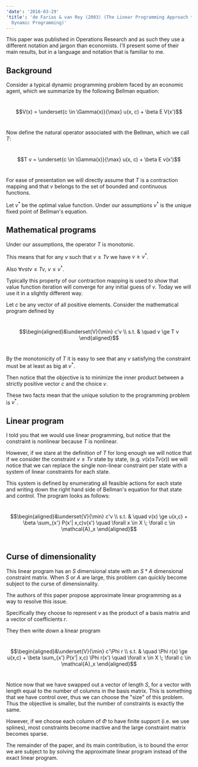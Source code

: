 ```yaml
---
'date': '2016-03-29'
'title': 'de Farias & van Roy (2003) (The Linear Programming Approach to Approximate
  Dynamic Programming)'
---
```


<p>This paper was published in Operations Research and as such they use a different notation and jargon than economists. I'll present some of their main results, but in a language and notation that is familiar to me.</p>
<h2 id="background">Background</h2>
<p>Consider a typical dynamic programming problem faced by an economic agent, which we summarize by the following Bellman equation:</p>
<p><br /><span class="math display">$$V(x) = \underset{c \in \Gamma(x)}{\max} u(x, c) + \beta E V(x')$$</span><br /></p>
<p>Now define the natural operator associated with the Bellman, which we call <span class="math inline"><em>T</em></span>:</p>
<p><br /><span class="math display">$$T v = \underset{c \in \Gamma(x)}{\max} u(x, c) + \beta E v(x')$$</span><br /></p>
<p>For ease of presentation we will directly assume that <span class="math inline"><em>T</em></span> is a contraction mapping and that <span class="math inline"><em>v</em></span> belongs to the set of bounded and continuous functions.</p>
<p>Let <span class="math inline"><em>v</em><sup>*</sup></span> be the optimal value function. Under our assumptions <span class="math inline"><em>v</em><sup>*</sup></span> is the unique fixed point of Bellman's equation.</p>
<h2 id="mathematical-programs">Mathematical programs</h2>
<p>Under our assumptions, the operator <span class="math inline"><em>T</em></span> is monotonic.</p>
<p>This means that for any <span class="math inline"><em>v</em></span> such that <span class="math inline"><em>v</em> ≥ <em>T</em><em>v</em></span> we have <span class="math inline"><em>v</em> ≥ <em>v</em><sup>*</sup></span>.</p>
<p>Also <span class="math inline">∀<em>v</em><em>s</em><em>t</em><em>v</em> ≤ <em>T</em><em>v</em></span>, <span class="math inline"><em>v</em> ≤ <em>v</em><sup>*</sup></span>.</p>
<p>Typically this property of our contraction mapping is used to show that value function iteration will converge for any initial guess of <span class="math inline"><em>v</em></span>. Today we will use it in a slightly different way.</p>
<p>Let <span class="math inline"><em>c</em></span> be any vector of all positive elements. Consider the mathematical program defined by</p>
<p><br /><span class="math display">$$\begin{aligned}&amp;\underset{V}{\min} c'v \\
s.t. &amp; \quad v \ge T v
\end{aligned}$$</span><br /></p>
<p>By the monotonicity of <span class="math inline"><em>T</em></span> it is easy to see that any <span class="math inline"><em>v</em></span> satisfying the constraint must be at least as big at <span class="math inline"><em>v</em><sup>*</sup></span>.</p>
<p>Then notice that the objective is to minimize the inner product between a strictly positive vector <span class="math inline"><em>c</em></span> and the choice <span class="math inline"><em>v</em></span>.</p>
<p>These two facts mean that the unique solution to the programming problem is <span class="math inline"><em>v</em><sup>*</sup></span>.</p>
<h2 id="linear-program">Linear program</h2>
<p>I told you that we would use linear programming, but notice that the constraint is nonlinear because <span class="math inline"><em>T</em></span> is nonlinear.</p>
<p>However, if we stare at the definition of <span class="math inline"><em>T</em></span> for long enough we will notice that if we consider the constraint <span class="math inline"><em>v</em> ≥ <em>T</em><em>v</em></span> state by state, (e.g. <span class="math inline"><em>v</em>(<em>x</em>)≥<em>T</em><em>v</em>(<em>x</em>)</span>) we will notice that we can replace the single non-linear constraint per state with a system of linear constraints for each state.</p>
<p>This system is defined by enumerating all feasible actions for each state and writing down the right hand side of Bellman's equation for that state and control. The program looks as follows:</p>
<p><br /><span class="math display">$$\begin{aligned}&amp;\underset{V}{\min} c'v \\
s.t. &amp; \quad v(x) \ge u(x,c) + \beta \sum_{x'} P(x'| x,c)v(x') \quad \forall x \in X \; \forall c \in \mathcal{A}_x
\end{aligned}$$</span><br /></p>
<h2 id="curse-of-dimensionality">Curse of dimensionality</h2>
<p>This linear program has an <span class="math inline"><em>S</em></span> dimensional state with an <span class="math inline"><em>S</em> * <em>A</em></span> dimensional constraint matrix. When <span class="math inline"><em>S</em></span> or <span class="math inline"><em>A</em></span> are large, this problem can quickly become subject to the curse of dimensionality.</p>
<p>The authors of this paper propose approximate linear programming as a way to resolve this issue.</p>
<p>Specifically they choose to represent <span class="math inline"><em>v</em></span> as the product of a basis matrix and a vector of coefficients <span class="math inline"><em>r</em></span>.</p>
<p>They then write down a linear program</p>
<p><br /><span class="math display">$$\begin{aligned}&amp;\underset{V}{\min} c'\Phi r \\
s.t. &amp; \quad \Phi r(x) \ge u(x,c) + \beta \sum_{x'} P(x'| x,c) \Phi r(x') \quad \forall x \in X \; \forall c \in \mathcal{A}_x
\end{aligned}$$</span><br /></p>
<p>Notice now that we have swapped out a vector of length <span class="math inline"><em>S</em></span>, for a vector with length equal to the number of columns in the basis matrix. This is something that we have control over, thus we can choose the &quot;size&quot; of this problem. Thus the objective is smaller, but the number of constraints is exactly the same.</p>
<p>However, if we choose each column of <span class="math inline"><em>Φ</em></span> to have finite support (i.e. we use splines), most constraints become inactive and the large constraint matrix becomes sparse.</p>
<p>The remainder of the paper, and its main contribution, is to bound the error we are subject to by solving the approximate linear program instead of the exact linear program.</p>
<div id="refs" class="references">

</div>

